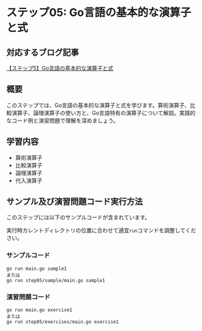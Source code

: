 # ステップ05: Go言語の基本的な演算子と式

## 対応するブログ記事
[【ステップ5】Go言語の基本的な演算子と式](https://strong-engineer.com/golang/operators-and-expressions/)

## 概要
このステップでは、Go言語の基本的な演算子と式を学びます。算術演算子、比較演算子、論理演算子の使い方と、Go言語特有の演算子について解説。実践的なコード例と演習問題で理解を深めましょう。


## 学習内容
- 算術演算子
- 比較演算子
- 論理演算子
- 代入演算子

## サンプル及び演習問題コード実行方法
このステップには以下のサンプルコードが含まれています。

実行時カレントディレクトリの位置に合わせて適宜`run`コマンドを調整してください。
### サンプルコード
```
go run main.go sample1
または
go run step05/sample/main.go sample1
```
### 演習問題コード
```
go run main.go exercise1
または
go run step05/exercises/main.go exercise1
```